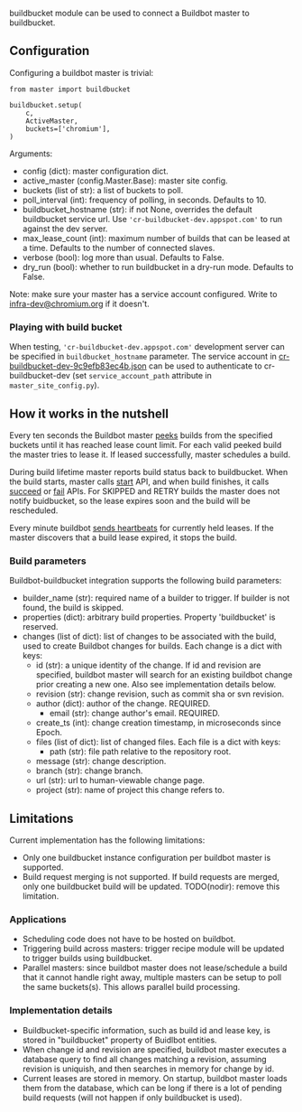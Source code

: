 buildbucket module can be used to connect a Buildbot master to buildbucket.

## Configuration

Configuring a buildbot master is trivial:

    from master import buildbucket

    buildbucket.setup(
        c,
        ActiveMaster,
        buckets=['chromium'],
    )

Arguments:

* config (dict): master configuration dict.
* active_master (config.Master.Base): master site config.
* buckets (list of str): a list of buckets to poll.
* poll_interval (int): frequency of polling, in seconds. Defaults to 10.
* buildbucket_hostname (str): if not None, overrides the default buildbucket
  service url. Use ```'cr-buildbucket-dev.appspot.com'``` to run against the dev
  server.
* max_lease_count (int): maximum number of builds that can be leased at a
  time. Defaults to the number of connected slaves.
* verbose (bool): log more than usual. Defaults to False.
* dry_run (bool): whether to run buildbucket in a dry-run mode.
  Defaults to False.

Note: make sure your master has a service account configured. Write to
[infra-dev@chromium.org](mailto:infra-dev@chromium.org) if it doesn't.

### Playing with build bucket
When testing, ```'cr-buildbucket-dev.appspot.com'``` development server can be
specified in ```buildbucket_hostname``` parameter. The service account in
[cr-buildbucket-dev-9c9efb83ec4b.json](cr-buildbucket-dev-9c9efb83ec4b.json)
can be used to authenticate to cr-buildbucket-dev (set
```service_account_path``` attribute in ```master_site_config.py```).

## How it works in the nutshell
Every ten seconds the Buildbot master [peeks](api_peek) builds from the
specified buckets until it has reached lease count limit. For each valid peeked
build the master tries to lease it. If leased successfully, master schedules a
build.

During build lifetime master reports build status back to buildbucket. When the
build starts, master calls [start](api_start) API, and when build finishes, it
calls [succeed](api_succeed) or [fail](api_fail) APIs. For SKIPPED and RETRY
builds the master does not notify buidbucket, so the lease expires soon and the
build will be rescheduled.

Every minute buildbot [sends heartbeats](api_heartbeat) for currently held
leases. If the master discovers that a build lease expired, it stops the build.

### Build parameters
Buildbot-buildbucket integration supports the following build parameters:

* builder_name (str): required name of a builder to trigger. If builder is not
  found, the build is skipped.
* properties (dict): arbitrary build properties. Property 'buildbucket' is
  reserved.
* changes (list of dict): list of changes to be associated with the build, used
  to create Buildbot changes for builds.
  Each change is a dict with keys:
    * id (str): a unique identity of the change.
      If id and revision are specified, buildbot master will search for an
      existing buildbot change prior creating a new one. Also see implementation
      details below.
    * revision (str): change revision, such as commit sha or svn revision.
    * author (dict): author of the change. REQUIRED.
        * email (str): change author's email. REQUIRED.
    * create_ts (int): change creation timestamp, in microseconds since Epoch.
    * files (list of dict): list of changed files.
      Each file is a dict with keys:
        * path (str): file path relative to the repository root.
    * message (str): change description.
    * branch (str): change branch.
    * url (str): url to human-viewable change page.
    * project (str): name of project this change refers to.

## Limitations

Current implementation has the following limitations:

* Only one buildbucket instance configuration per buildbot master is supported.
* Build request merging is not supported. If build requests are merged,
  only one buildbucket build will be updated.
  TODO(nodir): remove this limitation.

### Applications

* Scheduling code does not have to be hosted on buildbot.
* Triggering build across masters: trigger recipe module will be updated to
  trigger builds using buildbucket.
* Parallel masters: since buildbot master does not lease/schedule a build that
  it cannot handle right away, multiple masters can be setup to poll the same
  buckets(s). This allows parallel build processing.

### Implementation details

* Buildbucket-specific information, such as build id and lease key, is stored in
  "buildbucket" property of Buidlbot entities.
* When change id and revision are specified, buildbot master executes a database
  query to find all changes matching a revision, assuming revision is uniquish,
  and then searches in memory for change by id.
* Current leases are stored in memory. On startup, buildbot master loads them
  from the database, which can be long if there is a lot of pending build
  requests (will not happen if only buildbucket is used).

[api_peek]: https://cr-buildbucket.appspot.com/_ah/api/explorer/#p/buildbucket/v1/buildbucket.peek
[api_start]: https://cr-buildbucket.appspot.com/_ah/api/explorer/#p/buildbucket/v1/buildbucket.start
[api_heartbeat]: https://cr-buildbucket.appspot.com/_ah/api/explorer/#p/buildbucket/v1/buildbucket.heartbeat
[api_succeed]: https://cr-buildbucket.appspot.com/_ah/api/explorer/#p/buildbucket/v1/buildbucket.succeed
[api_fail]: https://cr-buildbucket.appspot.com/_ah/api/explorer/#p/buildbucket/v1/buildbucket.fail
[cr-buildbucket-dev-9c9efb83ec4b.json]: http://storage.googleapis.com/cr-buildbucket-dev/cr-buildbucket-dev-9c9efb83ec4b.json
[buildbucket-service-account-bug]: https://go/buildbucket-service-account-bug
